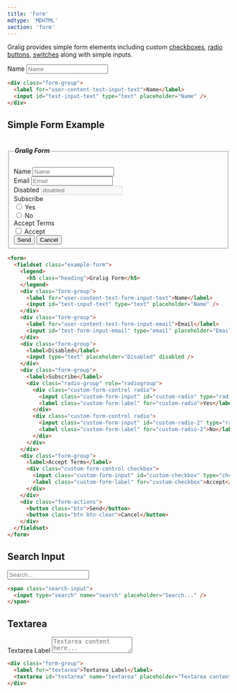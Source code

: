 ```yaml
---
title: 'Form'
mdtype: 'MDHTML'
section: 'form'
---
```


Gralig provides simple form elements including custom [checkboxes](/docs/checkbox), [radio buttons](/docs/radio), [switches](/docs/switch) along with simple inputs.

<div class="gra-s-wrapper">
  <div class="form-group">
    <label for="user-content-test-input-text">Name</label>
    <input id="test-input-text" type="text" placeholder="Name" />
  </div>
</div>

```html
<div class="form-group">
  <label for="user-content-test-input-text">Name</label>
  <input id="test-input-text" type="text" placeholder="Name" />
</div>
```

## Simple Form Example

<div class="gra-s-wrapper">
  <fieldset class="example-form">
    <legend>
      <h5 class="heading">Gralig Form</h5>
    </legend>
    <div class="form-group">
      <label for="user-content-test-form-input-text">Name</label>
      <input id="test-form-input-text" type="text" placeholder="Name" />
    </div>
    <div class="form-group">
      <label for="user-content-test-form-input-email">Email</label>
      <input id="test-form-input-email" type="email" placeholder="Email" />
    </div>
    <div class="form-group">
      <label>Disabled</label>
      <input type="text" placeholder="disabled" disabled />
    </div>
    <div class="form-group">
      <label>Subscribe</label>
      <div class="radio-group" role="radiogroup">
        <div class="custom-form-control radio">
          <input class="custom-form-input" id="custom-radio" type="radio" name="radio" />
          <label class="custom-form-label" for="user-content-custom-radio">Yes</label>
        </div>
        <div class="custom-form-control radio">
          <input class="custom-form-input" id="custom-radio-2" type="radio" name="radio" />
          <label class="custom-form-label" for="user-content-custom-radio-2">No</label>
        </div>
      </div>
    </div>
    <div class="form-group">
      <label>Accept Terms</label>
      <div class="custom-form-control checkbox">
        <input class="custom-form-input" id="custom-checkbox" type="checkbox" name="checkbox" />
        <label class="custom-form-label" for="user-content-custom-checkbox">Accept</label>
      </div>
    </div>
    <div class="form-actions">
      <button class="btn">Send</button>
      <button class="btn btn-clear">Cancel</button>
    </div>
  </fieldset>
</div>

```html
<form>
  <fieldset class="example-form">
    <legend>
      <h5 class="heading">Gralig Form</h5>
    </legend>
    <div class="form-group">
      <label for="user-content-test-form-input-text">Name</label>
      <input id="test-input-text" type="text" placeholder="Name" />
    </div>
    <div class="form-group">
      <label for="user-content-test-form-input-email">Email</label>
      <input id="test-form-input-email" type="email" placeholder="Email" />
    </div>
    <div class="form-group">
      <label>Disabled</label>
      <input type="text" placeholder="Disabled" disabled />
    </div>
    <div class="form-group">
      <label>Subscribe</label>
      <div class="radio-group" role="radiogroup">
        <div class="custom-form-control radio">
          <input class="custom-form-input" id="custom-radio" type="radio" name="radio" />
          <label class="custom-form-label" for="custom-radio">Yes</label>
        </div>
        <div class="custom-form-control radio">
          <input class="custom-form-input" id="custom-radio-2" type="radio" name="radio" />
          <label class="custom-form-label" for="custom-radio-2">No</label>
        </div>
      </div>
    </div>
    <div class="form-group">
      <label>Accept Terms</label>
      <div class="custom-form-control checkbox">
        <input class="custom-form-input" id="custom-checkbox" type="checkbox" name="checkbox" />
        <label class="custom-form-label" for="custom-checkbox">Accept</label>
      </div>
    </div>
    <div class="form-actions">
      <button class="btn">Send</button>
      <button class="btn btn-clear">Cancel</button>
    </div>
  </fieldset>
</form>
```

## Search Input

<div class="gra-s-wrapper">
  <span class="search-input">
    <input type="search" name="search" placeholder="Search..." />
  </span>
</div>

```html
<span class="search-input">
  <input type="search" name="search" placeholder="Search..." />
</span>
```

## Textarea

<div class="gra-s-wrapper">
  <div class="form-group">
    <label for="user-content-textarea">Textarea Label</label>
    <textarea id="textarea" name="textarea" placeholder="Textarea content here..."></textarea>
  </div>
</div>

```html
<div class="form-group">
  <label for="textarea">Textarea Label</label>
  <textarea id="textarea" name="textarea" placeholder="Textarea content here..."></textarea>
</div>
```